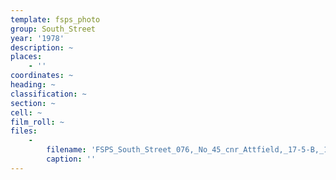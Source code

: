 ```yaml
---
template: fsps_photo
group: South_Street
year: '1978'
description: ~
places:
    - ''
coordinates: ~
heading: ~
classification: ~
section: ~
cell: ~
film_roll: ~
files:
    -
        filename: 'FSPS_South_Street_076,_No_45_cnr_Attfield,_17-5-B,_1978.png'
        caption: ''
---
```

